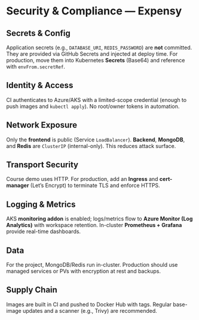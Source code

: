 # Security & Compliance — Expensy

## Secrets & Config
Application secrets (e.g., `DATABASE_URI`, `REDIS_PASSWORD`) are **not** committed. They are provided via GitHub Secrets and injected at deploy time. For production, move them into Kubernetes **Secrets** (Base64) and reference with `envFrom.secretRef`.

## Identity & Access
CI authenticates to Azure/AKS with a limited-scope credential (enough to push images and `kubectl apply`). No root/owner tokens in automation.

## Network Exposure
Only the **frontend** is public (Service `LoadBalancer`). **Backend**, **MongoDB**, and **Redis** are `ClusterIP` (internal-only). This reduces attack surface.

## Transport Security
Course demo uses HTTP. For production, add an **Ingress** and **cert-manager** (Let’s Encrypt) to terminate TLS and enforce HTTPS.

## Logging & Metrics
AKS **monitoring addon** is enabled; logs/metrics flow to **Azure Monitor (Log Analytics)** with workspace retention. In-cluster **Prometheus + Grafana** provide real-time dashboards.

## Data
For the project, MongoDB/Redis run in-cluster. Production should use managed services or PVs with encryption at rest and backups.

## Supply Chain
Images are built in CI and pushed to Docker Hub with tags. Regular base-image updates and a scanner (e.g., Trivy) are recommended.
